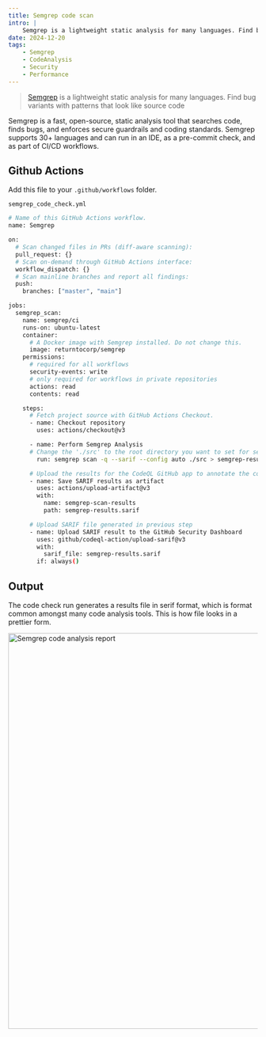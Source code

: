 ```yaml
---
title: Semgrep code scan
intro: |
    Semgrep is a lightweight static analysis for many languages. Find bug variants with patterns that look like source code.
date: 2024-12-20
tags:
    - Semgrep
    - CodeAnalysis
    - Security
    - Performance
---
```


> [Semgrep](https://semgrep.dev/index.html) is a lightweight static analysis for many languages. Find bug variants with patterns that look like source code

Semgrep is a fast, open-source, static analysis tool that searches code, finds bugs, and enforces secure guardrails and coding standards. Semgrep supports 30+ languages and can run in an IDE, as a pre-commit check, and as part of CI/CD workflows.

## Github Actions

Add this file to your `.github/workflows` folder.

`semgrep_code_check.yml`
```bash
# Name of this GitHub Actions workflow.
name: Semgrep

on:
  # Scan changed files in PRs (diff-aware scanning):
  pull_request: {}
  # Scan on-demand through GitHub Actions interface:
  workflow_dispatch: {}
  # Scan mainline branches and report all findings:
  push:
    branches: ["master", "main"]

jobs:
  semgrep_scan:
    name: semgrep/ci
    runs-on: ubuntu-latest
    container:
      # A Docker image with Semgrep installed. Do not change this.
      image: returntocorp/semgrep
    permissions:
      # required for all workflows
      security-events: write
      # only required for workflows in private repositories
      actions: read
      contents: read

    steps:
      # Fetch project source with GitHub Actions Checkout.
      - name: Checkout repository
        uses: actions/checkout@v3

      - name: Perform Semgrep Analysis
      # Change the './src' to the root directory you want to set for semgrep to scan.
        run: semgrep scan -q --sarif --config auto ./src > semgrep-results.sarif

      # Upload the results for the CodeQL GitHub app to annotate the code
      - name: Save SARIF results as artifact
        uses: actions/upload-artifact@v3
        with:
          name: semgrep-scan-results
          path: semgrep-results.sarif

      # Upload SARIF file generated in previous step
      - name: Upload SARIF result to the GitHub Security Dashboard
        uses: github/codeql-action/upload-sarif@v3
        with:
          sarif_file: semgrep-results.sarif
        if: always()
```

## Output

The code check run generates a results file in serif format, which is format common amongst many code analysis tools. This is how file looks in a prettier form. 

<picture>
    <img src="/assets/img/semgrep.png" alt="Semgrep code analysis report" width="800" decoding="async" />
</picture>